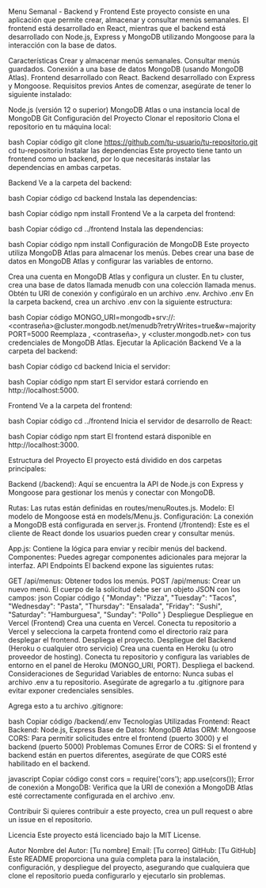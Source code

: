 Menu Semanal - Backend y Frontend
Este proyecto consiste en una aplicación que permite crear, almacenar y consultar menús semanales. El frontend está desarrollado en React, mientras que el backend está desarrollado con Node.js, Express y MongoDB utilizando Mongoose para la interacción con la base de datos.

Características
Crear y almacenar menús semanales.
Consultar menús guardados.
Conexión a una base de datos MongoDB (usando MongoDB Atlas).
Frontend desarrollado con React.
Backend desarrollado con Express y Mongoose.
Requisitos previos
Antes de comenzar, asegúrate de tener lo siguiente instalado:

Node.js (versión 12 o superior)
MongoDB Atlas o una instancia local de MongoDB
Git
Configuración del Proyecto
Clonar el repositorio
Clona el repositorio en tu máquina local:

bash
Copiar código
git clone https://github.com/tu-usuario/tu-repositorio.git
cd tu-repositorio
Instalar las dependencias
Este proyecto tiene tanto un frontend como un backend, por lo que necesitarás instalar las dependencias en ambas carpetas.

Backend
Ve a la carpeta del backend:

bash
Copiar código
cd backend
Instala las dependencias:

bash
Copiar código
npm install
Frontend
Ve a la carpeta del frontend:

bash
Copiar código
cd ../frontend
Instala las dependencias:

bash
Copiar código
npm install
Configuración de MongoDB
Este proyecto utiliza MongoDB Atlas para almacenar los menús. Debes crear una base de datos en MongoDB Atlas y configurar las variables de entorno.

Crea una cuenta en MongoDB Atlas y configura un cluster.
En tu cluster, crea una base de datos llamada menudb con una colección llamada menus.
Obtén tu URI de conexión y configúralo en un archivo .env.
Archivo .env
En la carpeta backend, crea un archivo .env con la siguiente estructura:

bash
Copiar código
MONGO_URI=mongodb+srv://<usuario>:<contraseña>@cluster.mongodb.net/menudb?retryWrites=true&w=majority
PORT=5000
Reemplaza <usuario>, <contraseña>, y <cluster.mongodb.net> con tus credenciales de MongoDB Atlas.
Ejecutar la Aplicación
Backend
Ve a la carpeta del backend:

bash
Copiar código
cd backend
Inicia el servidor:

bash
Copiar código
npm start
El servidor estará corriendo en http://localhost:5000.

Frontend
Ve a la carpeta del frontend:

bash
Copiar código
cd ../frontend
Inicia el servidor de desarrollo de React:

bash
Copiar código
npm start
El frontend estará disponible en http://localhost:3000.

Estructura del Proyecto
El proyecto está dividido en dos carpetas principales:

Backend (/backend): Aquí se encuentra la API de Node.js con Express y Mongoose para gestionar los menús y conectar con MongoDB.

Rutas: Las rutas están definidas en routes/menuRoutes.js.
Modelo: El modelo de Mongoose está en models/Menu.js.
Configuración: La conexión a MongoDB está configurada en server.js.
Frontend (/frontend): Este es el cliente de React donde los usuarios pueden crear y consultar menús.

App.js: Contiene la lógica para enviar y recibir menús del backend.
Componentes: Puedes agregar componentes adicionales para mejorar la interfaz.
API Endpoints
El backend expone las siguientes rutas:

GET /api/menus: Obtener todos los menús.
POST /api/menus: Crear un nuevo menú. El cuerpo de la solicitud debe ser un objeto JSON con los campos:
json
Copiar código
{
  "Monday": "Pizza",
  "Tuesday": "Tacos",
  "Wednesday": "Pasta",
  "Thursday": "Ensalada",
  "Friday": "Sushi",
  "Saturday": "Hamburguesa",
  "Sunday": "Pollo"
}
Despliegue
Despliegue en Vercel (Frontend)
Crea una cuenta en Vercel.
Conecta tu repositorio a Vercel y selecciona la carpeta frontend como el directorio raíz para desplegar el frontend.
Despliega el proyecto.
Despliegue del Backend (Heroku o cualquier otro servicio)
Crea una cuenta en Heroku (u otro proveedor de hosting).
Conecta tu repositorio y configura las variables de entorno en el panel de Heroku (MONGO_URI, PORT).
Despliega el backend.
Consideraciones de Seguridad
Variables de entorno: Nunca subas el archivo .env a tu repositorio. Asegúrate de agregarlo a tu .gitignore para evitar exponer credenciales sensibles.

Agrega esto a tu archivo .gitignore:

bash
Copiar código
/backend/.env
Tecnologías Utilizadas
Frontend: React
Backend: Node.js, Express
Base de Datos: MongoDB Atlas
ORM: Mongoose
CORS: Para permitir solicitudes entre el frontend (puerto 3000) y el backend (puerto 5000)
Problemas Comunes
Error de CORS: Si el frontend y backend están en puertos diferentes, asegúrate de que CORS esté habilitado en el backend.

javascript
Copiar código
const cors = require('cors');
app.use(cors());
Error de conexión a MongoDB: Verifica que la URI de conexión a MongoDB Atlas esté correctamente configurada en el archivo .env.

Contribuir
Si quieres contribuir a este proyecto, crea un pull request o abre un issue en el repositorio.

Licencia
Este proyecto está licenciado bajo la MIT License.

Autor
Nombre del Autor: [Tu nombre]
Email: [Tu correo]
GitHub: [Tu GitHub]
Este README proporciona una guía completa para la instalación, configuración, y despliegue del proyecto, asegurando que cualquiera que clone el repositorio pueda configurarlo y ejecutarlo sin problemas.
